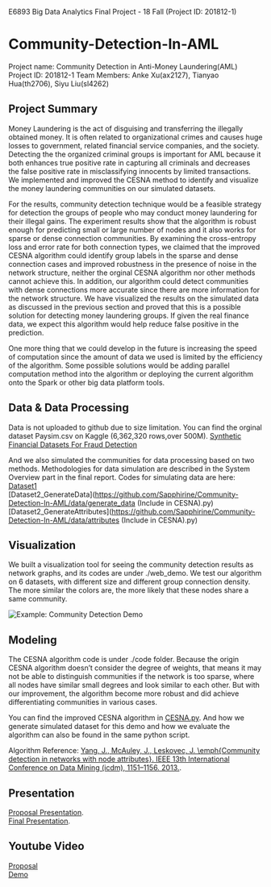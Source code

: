 E6893 Big Data Analytics Final Project - 18 Fall (Project ID: 201812-1)

# Community-Detection-In-AML
Project name: Community Detection in Anti-Money Laundering(AML)
Project ID: 201812-1 
Team Members: Anke Xu(ax2127),  Tianyao Hua(th2706),  Siyu Liu(sl4262)

## Project Summary
Money Laundering is the act of disguising and transferring the illegally obtained money. It is often related to organizational crimes and causes huge losses to government, related financial service companies, and the society. Detecting the the organized criminal groups is important for AML because it both enhances true positive rate in capturing all criminals and decreases the false positive rate in misclassifying innocents by limited transactions. We implemented and improved the CESNA method to identify and visualize the money laundering communities on our simulated datasets.

For the results, community detection technique would be a feasible strategy for detection the groups of people who may conduct money laundering for their illegal gains. The experiment results show that the algorithm is robust enough for predicting small or large number of nodes and it also works for sparse or dense connection communities. By examining the cross-entropy loss and error rate for both connection types, we claimed that the improved CESNA algorithm could identify group labels in the sparse and dense connection cases and improved robustness in the presence of noise in the network structure, neither the orginal CESNA algorithm nor other methods cannot achieve this. In addition, our algorithm could detect communities with dense connections more accurate since there are more information for the network structure. We have visualized the results on the simulated data as discussed in the previous section and proved that this is a possible solution for detecting money laundering groups. If given the real finance data, we expect this algorithm would help reduce false positive in the prediction. 

One more thing that we could develop in the future is increasing the speed of computation since the amount of data we used is limited by the efficiency of the algorithm. Some possible solutions would be adding parallel computation method into the algorithm or deploying the current algorithm onto the Spark or other big data platform tools.


## Data & Data Processing
Data is not uploaded to github due to size limitation. You can find the orginal dataset Paysim.csv on Kaggle (6,362,320 rows,over 500M).
[Synthetic Financial Datasets For Fraud Detection](https://www.kaggle.com/ntnu-testimon/paysim1)

And we also simulated the communities for data processing based on two methods. Methodologies for data simulation are described in the System Overview part in the final report. Codes for simulating data are here: <br />
[Dataset1](https://github.com/Sapphirine/Community-Detection-In-AML/data/Paysim_Simulating.ipynb) <br />
[Dataset2_GenerateData](https://github.com/Sapphirine/Community-Detection-In-AML/data/generate_data (Include in CESNA).py) <br />
[Dataset2_GenerateAttributes](https://github.com/Sapphirine/Community-Detection-In-AML/data/attributes (Include in CESNA).py)

## Visualization
We built a visualization tool for seeing the community detection results as network graphs, and its codes are under ./web_demo. 
We test our algorithm on 6 datasets, with different size and different group connection density. 
The more similar the colors are, the more likely that these nodes share a same community.

![Example: Community Detection Demo](https://github.com/Sapphirine/Community-Detection-In-AML/web_demo/6.png)

## Modeling
The CESNA algorithm code is under ./code folder. Because the origin CESNA algorithm doesn’t consider the degree of weights, that means it may not be able to distinguish communities if the network is too sparse, where all nodes have similar small degrees and look similar to each other. But with our improvement, the algorithm become more robust and did achieve differentiating communities in various cases.

You can find the improved CESNA algorithm in [CESNA.py](https://github.com/Sapphirine/Community-Detection-In-AML/code/CESNA.py). And how we generate simulated dataset for this demo and how we evaluate the algorithm can also be found in the same python script.

Algorithm Reference:
[Yang, J., McAuley, J.,  Leskovec, J. \emph{Community detection in networks with node attributes}. IEEE 13th International Conference on Data Mining (icdm), 1151–1156. 2013.](https://github.com/Sapphirine/Community-Detection-In-AML/doc/cesna-icdm13.pdf).

## Presentation
[Proposal Presentation](https://github.com/Sapphirine/Community-Detection-In-AML/doc/BigData_Final_Project_Proposal.pdf). <br />
[Final Presentation](https://github.com/Sapphirine/Community-Detection-In-AML/doc/BigData_Final_Project.pdf).

## Youtube Video
[Proposal](https://www.youtube.com/watch?v=v8HZH7oLGQg) <br />
[Demo](https://www.youtube.com/watch?v=k0SItZ1MW-c)

